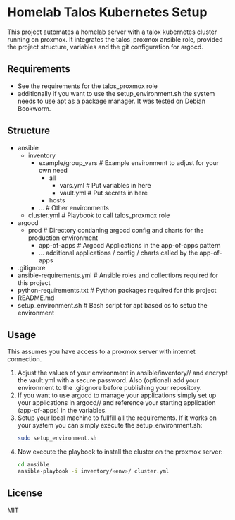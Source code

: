# Homelab Talos Kubernetes Setup

This project automates a homelab server with a talox kubernetes cluster running on proxmox.
It integrates the talos_proxmox ansible role, provided the project structure, variables and the git configuration for argocd.

## Requirements

- See the requirements for the talos_proxmox role
- additionally if you want to use the setup_environment.sh the system needs to use apt as a package manager. It was tested on Debian Bookworm.

## Structure

- ansible
  - inventory
    - example/group_vars # Example environment to adjust for your own need
      - all
        - vars.yml  # Put variables in here
        - vault.yml # Put secrets in here
      - hosts
    - ... # Other environments
  - cluster.yml # Playbook to call talos_proxmox role
- argocd
  - prod # Directory contianing argocd config and charts for the production environment
    - app-of-apps # Argocd Applications in the app-of-apps pattern
    - ... additional applications / config / charts called by the app-of-apps
- .gitignore
- ansible-requirements.yml # Ansible roles and collections required for this project
- python-requirements.txt  # Python packages required for this project
- README.md
- setup_environment.sh # Bash script for apt based os to setup the environment

## Usage

This assumes you have access to a proxmox server with internet connection.

1. Adjust the values of your environment in ansible/inventory/<env>/ and encrypt the vault.yml with a secure password.
   Also (optional) add your environment to the .gitignore before publishing your repository.
2. If you want to use argocd to manage your applications simply set up your applications in argocd/<env>/ 
   and reference your starting application (app-of-apps) in the variables.
3. Setup your local machine to fullfill all the requirements. If it works on your system you can simply execute the setup_environment.sh:
   ```bash
   sudo setup_environment.sh
   ```
4. Now execute the playbook to install the cluster on the proxmox server:
   ```bash
   cd ansible
   ansible-playbook -i inventory/<env>/ cluster.yml
   ```

## License
MIT



